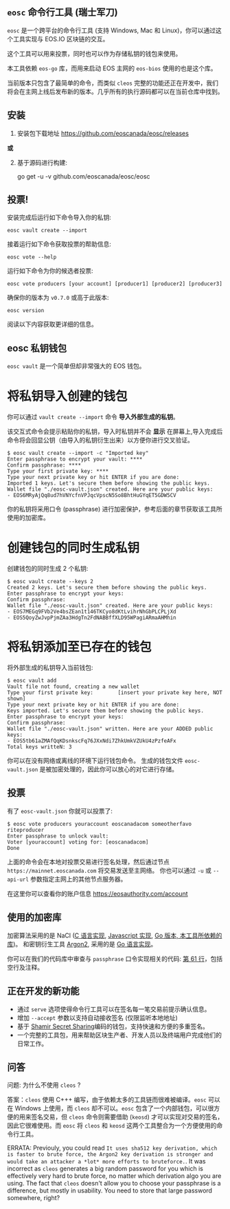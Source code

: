 `eosc` 命令行工具 (瑞士军刀)
----------------------------

`eosc` 是一个跨平台的命令行工具 (支持 Windows, Mac 和 Linux)，你可以通过这个工具实现与 EOS.IO 区块链的交互。

这个工具可以用来投票，同时也可以作为存储私钥的钱包来使用。

本工具依赖 `eos-go` 库，而用来启动 EOS 主网的 `eos-bios` 使用的也是这个库。

当前版本只包含了最简单的命令，而类似 `cleos` 完整的功能还正在开发中，我们将会在主网上线后发布新的版本。几乎所有的执行源码都可以在当前仓库中找到。


安装
----

1. 安装包下载地址 https://github.com/eoscanada/eosc/releases

**或**

2. 基于源码进行构建:

    go get -u -v github.com/eoscanada/eosc/eosc


投票!
-----

安装完成后运行如下命令导入你的私钥:

```
eosc vault create --import
```

接着运行如下命令获取投票的帮助信息:

```
eosc vote --help
```

运行如下命令为你的候选者投票:

```
eosc vote producers [your account] [producer1] [producer2] [producer3]
```

确保你的版本为 `v0.7.0` 或高于此版本:

```
eosc version
```

阅读以下内容获取更详细的信息。


eosc 私钥钱包
-------------

`eosc vault` 是一个简单但却非常强大的 EOS 钱包。



将私钥导入创建的钱包
====================

你可以通过 `vault create --import` 命令 **导入外部生成的私钥**。

该交互式命令会提示粘贴你的私钥，导入时私钥并不会 **显示** 在屏幕上,导入完成后命令将会回显公钥（由导入的私钥衍生出来）以方便你进行交叉验证。

```
$ eosc vault create --import -c "Imported key"
Enter passphrase to encrypt your vault: ****
Confirm passphrase: ****
Type your first private key: ****
Type your next private key or hit ENTER if you are done:
Imported 1 keys. Let's secure them before showing the public keys.
Wallet file "./eosc-vault.json" created. Here are your public keys:
- EOS6MRyAjQq8ud7hVNYcfnVPJqcVpscN5So8BhtHuGYqET5GDW5CV
```

你的私钥将采用口令 (passphrase) 进行加密保护，参考后面的章节获取该工具所使用的加密库。



创建钱包的同时生成私钥
======================

创建钱包的同时生成 2 个私钥:

```
$ eosc vault create --keys 2
Created 2 keys. Let's secure them before showing the public keys.
Enter passphrase to encrypt your keys:
Confirm passphrase:
Wallet file "./eosc-vault.json" created. Here are your public keys:
- EOS7MEGq9FVb2Ve4bsZEan1t146TKCyo8dKtLvihrNhGbPLCPLjXd
- EOS5QoyZwJvpPjmZAa3HdgTn2FdNABBffXLD95WPagiARmaAHMhin
```


将私钥添加至已存在的钱包
========================

将外部生成的私钥导入当前钱包:

```
$ eosc vault add
Vault file not found, creating a new wallet
Type your first private key:        [insert your private key here, NOT shown]
Type your next private key or hit ENTER if you are done:
Keys imported. Let's secure them before showing the public keys.
Enter passphrase to encrypt your keys:
Confirm passphrase:
Wallet file "./eosc-vault.json" written. Here are your ADDED public keys:
- EOS5tb61aZMAfQqKDsnkscFq76JXxNdi7ZhkUmkVZUkU4zPzfeAFx
Total keys writteN: 3
```

你可以在没有网络或离线的环境下运行钱包命令。
生成的钱包文件 `eosc-vault.json` 是被加密处理的，因此你可以放心的对它进行存储。

投票
----

有了 `eosc-vault.json` 你就可以投票了:

```
$ eosc vote producers youraccount eoscanadacom someotherfavo riteproducer
Enter passphrase to unlock vault:
Voter [youraccount] voting for: [eoscanadacom]
Done
```

上面的命令会在本地对投票交易进行签名处理，然后通过节点 `https://mainnet.eoscanada.com` 将交易发送至主网络。
你也可以通过 `-u` 或 `--api-url` 参数指定主网上的其他节点服务器。

在这里你可以查看你的账户信息 https://eosauthority.com/account



使用的加密库
------------

加密算法采用的是 NaCl
([C 语言实现](https://tweetnacl.cr.yp.to/), [Javascript 实现](https://github.com/dchest/tweetnacl-js),
[Go 版本, 本工具所依赖的库](https://godoc.org/golang.org/x/crypto/nacl/secretbox))。
和密钥衍生工具 [Argon2](https://en.wikipedia.org/wiki/Argon2),
采用的是 [Go 语言实现](https://godoc.org/golang.org/x/crypto/argon2)。

你可以在我们的代码库中审查与 `passphrase` 口令实现相关的代码: [第 61 行](./vault/passphrase.go)，包括空行及注释。




正在开发的新功能
----------------

* 通过 `serve` 选项使得命令行工具可以在签名每一笔交易前提示确认信息。
* 增加 `--accept` 参数以支持自动接收签名 (仅限监听本地地址)
* 基于 [Shamir Secret Sharing](https://en.wikipedia.org/wiki/Shamir%27s_Secret_Sharing)编码的钱包，支持快速和方便的多重签名。
* 一个完整的工具包，用来帮助区块生产者、开发人员以及终端用户完成他们的日常工作。


问答
----

问题: 为什么不使用 `cleos` ?

答案：`cleos` 使用 C+++ 编写，由于依赖太多的工具链而很难被编译。`eosc` 可以在 Windows 上使用，而 `cleos` 却不可以。`eosc` 包含了一个内部钱包，可以很方便的用来签名交易，但 `cleos` 命令则需要借助 (`keosd`) 才可以实现对交易的签名，因此它很难使用。而 `eosc` 将 `cleos` 和 `keosd` 这两个工具整合为一个方便使用的命令行工具。

ERRATA: Previouly, you could read `It uses sha512 key derivation,
which is faster to brute force, the Argon2 key derivation is stronger
and would take an attacker a *lot* more efforts to bruteforce.`. It
was incorrect as `cleos` generates a big random password for you which
is effectively very hard to brute force, no matter which derivation
algo you are using.  The fact that `cleos` doesn't allow you to choose
your passphrase is a difference, but mostly in usability. You need to
store that large password somewhere, right?
